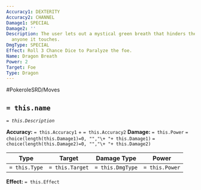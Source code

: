 ```yaml
---
Accuracy1: DEXTERITY
Accuracy2: CHANNEL
Damage1: SPECIAL
Damage2: ''
Description: The user lets out a mystical green breath that hinders the movement of
  anyone it touches.
DmgType: SPECIAL
Effect: Roll 3 Chance Dice to Paralyze the foe.
Name: Dragon Breath
Power: 2
Target: Foe
Type: Dragon
---
```


#PokeroleSRD/Moves

## `= this.name` 
*`= this.Description`*

**Accuracy:** `= this.Accuracy1` + `= this.Accuracy2`
**Damage:** `= this.Power` `= choice(length(this.Damage1)=0, "","\+ "+ this.Damage1)` `= choice(length(this.Damage2)=0, "","\+ "+ this.Damage2)`

| Type          | Target          | Damage Type          | Power          |
| ------------- | --------------- | ---------------- | -------------- |
| `= this.Type` | `= this.Target` | `= this.DmgType` | `= this.Power` | 

**Effect:** `= this.Effect`